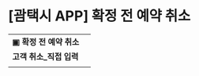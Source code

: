 # [괌택시 APP] 확정 전 예약 취소

|  |  |
| --- | --- |
| **▣** **확정 전** **예약 취소** | |
| **고객 취소\_직접 입력** | |
|  | |